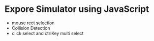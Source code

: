 # Expore Simulator using JavaScript

* mouse rect selection
* Collision Detection
* click select and ctrlKey multi select